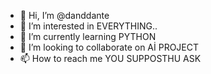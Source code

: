 - 👋 Hi, I’m @danddante
- 👀 I’m interested in EVERYTHING..
- 🌱 I’m currently learning PYTHON
- 💞️ I’m looking to collaborate on Aİ PROJECT
- 📫 How to reach me YOU SUPPOSTHU ASK

<!---
danddante/danddante is a ✨ special ✨ repository because its `README.md` (this file) appears on your GitHub profile.
You can click the Preview link to take a look at your changes.
--->
